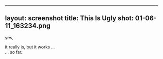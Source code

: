 
---
layout: screenshot
title: This Is Ugly
shot: 01-06-11_163234.png
---

yes,

it really is, but it works ...  
... so far.